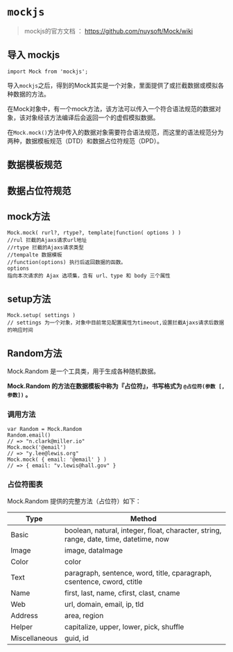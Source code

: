 # `mockjs`

> mockjs的官方文档 ： https://github.com/nuysoft/Mock/wiki

## 导入 mockjs

```
import Mock from 'mockjs';
```

导入`mockjs`之后，得到的Mock其实是一个对象，里面提供了或拦截数据或模拟各种数据的方法。

在Mock对象中，有一个mock方法，该方法可以传入一个符合语法规范的数据对象，该对象经该方法编译后会返回一个的虚假模拟数据。

在`Mock.mock()`方法中传入的数据对象需要符合语法规范，而这里的语法规范分为两种，数据模板规范（DTD）和数据占位符规范（DPD）。

## 数据模板规范



## 数据占位符规范

## mock方法

```
Mock.mock( rurl?, rtype?, template|function( options ) )
//rul 拦截的Ajaxs请求url地址
//rtype 拦截的Ajaxs请求类型
//tempalte 数据模板
//function(options) 执行后返回数据的函数。
options
指向本次请求的 Ajax 选项集，含有 url、type 和 body 三个属性
```

## setup方法

```
Mock.setup( settings )
// settings 为一个对象，对象中目前常见配置属性为timeout,设置拦截Ajaxs请求后数据的响应时间
```

## Random方法

Mock.Random 是一个工具类，用于生成各种随机数据。

**Mock.Random 的方法在数据模板中称为『占位符』，书写格式为 `@占位符(参数 [, 参数])` 。**

### 调用方法

```
var Random = Mock.Random
Random.email()
// => "n.clark@miller.io"
Mock.mock('@email')
// => "y.lee@lewis.org"
Mock.mock( { email: '@email' } )
// => { email: "v.lewis@hall.gov" }
```



### 占位符图表

Mock.Random 提供的完整方法（占位符）如下：

| Type          | Method                                                       |
| ------------- | ------------------------------------------------------------ |
| Basic         | boolean, natural, integer, float, character, string, range, date, time, datetime, now |
| Image         | image, dataImage                                             |
| Color         | color                                                        |
| Text          | paragraph, sentence, word, title, cparagraph, csentence, cword, ctitle |
| Name          | first, last, name, cfirst, clast, cname                      |
| Web           | url, domain, email, ip, tld                                  |
| Address       | area, region                                                 |
| Helper        | capitalize, upper, lower, pick, shuffle                      |
| Miscellaneous | guid, id                                                     |



